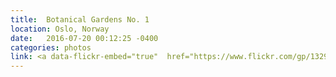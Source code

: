 ```yaml
---
title:  Botanical Gardens No. 1
location: Oslo, Norway
date:   2016-07-20 00:12:25 -0400
categories: photos
link: <a data-flickr-embed="true"  href="https://www.flickr.com/gp/132974595@N06/H7qH3A" title="R1-03891-0008"><img src="https://c7.staticflickr.com/1/376/20072714310_d7d044f78c.jpg" width="500" height="338" alt="R1-03891-0008"></a><script async src="//embedr.flickr.com/assets/client-code.js" charset="utf-8"></script>
---
```

